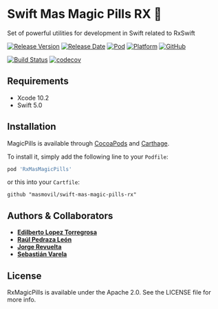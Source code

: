 # Swift Mas Magic Pills RX 💊
Set of powerful utilities for development in Swift related to RxSwift

[![Release Version](https://img.shields.io/github/release/masmovil/swift-mas-magic-pills-rx.svg)](https://github.com/masmovil/swift-mas-magic-pills-rx/releases) 
[![Release Date](https://img.shields.io/github/release-date/masmovil/swift-mas-magic-pills-rx.svg)](https://github.com/masmovil/swift-mas-magic-pills-rx/releases)
[![Pod](https://img.shields.io/cocoapods/v/RxMagicPills.svg?style=flat)](https://cocoapods.org/pods/RxMagicPills)
[![Platform](https://img.shields.io/cocoapods/p/RxMagicPills.svg?style=flat)](https://cocoapods.org/pods/RxMagicPills)
[![GitHub](https://img.shields.io/github/license/masmovil/swift-mas-magic-pills-rx.svg)](https://github.com/masmovil/swift-mas-magic-pills-rx/blob/master/LICENSE)

[![Build Status](https://travis-ci.com/masmovil/swift-mas-magic-pills-rx.svg?branch=master)](https://travis-ci.com/masmovil/swift-mas-magic-pills-rx)
[![codecov](https://codecov.io/gh/masmovil/swift-mas-magic-pills-rx/branch/master/graph/badge.svg)](https://codecov.io/gh/masmovil/swift-mas-magic-pills-rx)

## Requirements

* Xcode 10.2
* Swift 5.0

## Installation

MagicPills is available through [CocoaPods](https://cocoapods.org) and [Carthage](https://github.com/Carthage/Carthage). 

To install it, simply add the following line to your `Podfile`:
```ruby
pod 'RxMasMagicPills'
```
or this into your `Cartfile`:
```ogdl
github "masmovil/swift-mas-magic-pills-rx" 
```

## Authors & Collaborators

* **[Edilberto Lopez Torregrosa](https://github.com/ediLT)**
* **[Raúl Pedraza León](https://github.com/r-pedraza)**
* **[Jorge Revuelta](https://github.com/minuscorp)**
* **[Sebastián Varela](https://github.com/sebastianvarela)**

## License

RxMagicPills is available under the Apache 2.0. See the LICENSE file for more info.
